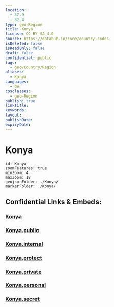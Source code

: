```yaml
---
location:
  - 37.9
  - 32.4
type: geo-Region
title: Konya
license: CC BY-SA 4.0
source: https://datahub.io/core/country-codes
isDeleted: false
isReadOnly: false
draft: false
confidential: public
tags:
  - geo/Country/Region
aliases:
  - Konya
Languages:
  - de
cssclasses:
  - geo-Region
publish: true
linkTitle:
keywords:
layout:
publishDate:
expiryDate:
---
```


# Konya

```leaflet
id: Konya
zoomFeatures: true 
minZoom: 4 
maxZoom: 18
geojsonFolder: ./Konya/
markerFolder: ./Konya/
```


## Confidential Links & Embeds: 

### [Konya](/_Standards/Earth/Continent/Europe/Europe~East/Turkey/Provinces~Turkey/Konya.md) 

### [Konya.public](/_public/Earth/Continent/Europe/Europe~East/Turkey/Provinces~Turkey/Konya.public.md) 

### [Konya.internal](/_internal/Earth/Continent/Europe/Europe~East/Turkey/Provinces~Turkey/Konya.internal.md) 

### [Konya.protect](/_protect/Earth/Continent/Europe/Europe~East/Turkey/Provinces~Turkey/Konya.protect.md) 

### [Konya.private](/_private/Earth/Continent/Europe/Europe~East/Turkey/Provinces~Turkey/Konya.private.md) 

### [Konya.personal](/_personal/Earth/Continent/Europe/Europe~East/Turkey/Provinces~Turkey/Konya.personal.md) 

### [Konya.secret](/_secret/Earth/Continent/Europe/Europe~East/Turkey/Provinces~Turkey/Konya.secret.md)

